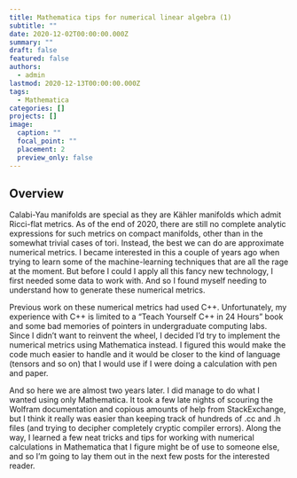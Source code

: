 ```yaml
---
title: Mathematica tips for numerical linear algebra (1)
subtitle: ""
date: 2020-12-02T00:00:00.000Z
summary: ""
draft: false
featured: false
authors:
  - admin
lastmod: 2020-12-13T00:00:00.000Z
tags:
  - Mathematica
categories: []
projects: []
image:
  caption: ""
  focal_point: ""
  placement: 2
  preview_only: false
---
```

## Overview

Calabi-Yau manifolds are special as they are Kähler manifolds which admit Ricci-flat metrics. As of the end of 2020, there are still no complete analytic expressions for such metrics on compact manifolds, other than in the somewhat trivial cases of tori. Instead, the best we can do are approximate numerical metrics. I became interested in this a couple of years ago when trying to learn some of the machine-learning techniques that are all the rage at the moment. But before I could I apply all this fancy new technology, I first needed some data to work with. And so I found myself needing to understand how to generate these numerical metrics.

Previous work on these numerical metrics had used C++. Unfortunately, my experience with C++ is limited to a “Teach Yourself C++ in 24 Hours” book and some bad memories of pointers in undergraduate computing labs. Since I didn’t want to reinvent the wheel, I decided I’d try to implement the numerical metrics using Mathematica instead. I figured this would make the code much easier to handle and it would be closer to the kind of language (tensors and so on) that I would use if I were doing a calculation with pen and paper.

And so here we are almost two years later. I did manage to do what I wanted using only Mathematica. It took a few late nights of scouring the Wolfram documentation and copious amounts of help from StackExchange, but I think it really was easier than keeping track of hundreds of .cc and .h files (and trying to decipher completely cryptic compiler errors). Along the way, I learned a few neat tricks and tips for working with numerical calculations in Mathematica that I figure might be of use to someone else, and so I’m going to lay them out in the next few posts for the interested reader.